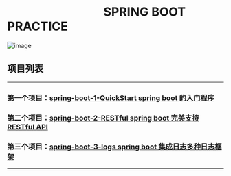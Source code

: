 # &emsp;&emsp;&emsp;&emsp;&emsp;&emsp;&emsp;&emsp;SPRING BOOT PRACTICE
![image](https://github.com/timebusker/spring-boot/raw/master/static/spring-boot.png?raw=true)

## 项目列表
----
### 第一个项目：[spring-boot-1-QuickStart spring boot 的入门程序](https://github.com/timebusker/spring-boot/tree/master/spring-boot-1-QuickStart/)

### 第二个项目：[spring-boot-2-RESTful spring boot 完美支持RESTful API](https://github.com/timebusker/spring-boot/tree/master/spring-boot-2-RESTful/)

### 第三个项目：[spring-boot-3-logs spring boot 集成日志多种日志框架](https://github.com/timebusker/spring-boot/tree/master/spring-boot-3-logs/)

----
